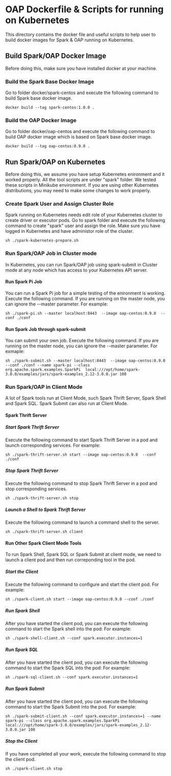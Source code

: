 # OAP Dockerfile & Scripts for running on Kubernetes
This directory contains the docker file and useful scripts to help user to build docker images for Spark & OAP running on Kubernetes.

## Build Spark/OAP Docker Image
Before doing this, make sure you have installed docker at your machine.

### Build the Spark Base Docker Image
Go to folder docker/spark-centos and execute the following command to build Spark base docker image.
``` 
docker build --tag spark-centos:1.0.0 .
``` 

### Build the OAP Docker Image
Go to folder docker/oap-centos and execute the following command to build OAP docker image which is based on Spark base docker image.
``` 
docker build --tag oap-centos:0.9.0 .
``` 

## Run Spark/OAP on Kubernetes
Before doing this, we assume you have setup Kubernetes enironment and it worked properly. All the tool scripts are under "spark" folder. 
We tested these scripts in Minikube environment. If you are using other Kubernetes distributions, you may need to make some changes to work properly.

### Create Spark User and Assign Cluster Role
Spark running on Kubernetes needs edit role of your Kubernetes cluster to create driver or executor pods. 
Go to spark folder and execute the following command to create "spark" user and assign the role. Make sure you have logged in Kubernetes and have administor role of the cluster.
``` 
sh ./spark-kubernetes-prepare.sh
``` 

### Run Spark/OAP Job in Cluster mode
In Kubernetes, you can run Spark/OAP job using spark-submit in Cluster mode at any node which has access to your Kubernetes API server.

#### Run Spark Pi Job
You can run a Spark Pi job for a simple testing of the enironment is working. Execute the following command. If you are running on the master node,  you can ignore the --master parameter.
For example:
``` 
sh ./spark-pi.sh --master localhost:8443  --image oap-centos:0.9.0  --conf ./conf
``` 
#### Run Spark Job through spark-submit
You can submit your own job. Execute the following command. If you are running on the master node,  you can ignore the --master parameter.
For exmaple:
``` 
sh ./spark-submit.sh --master localhost:8443  --image oap-centos:0.9.0  --conf ./conf --name spark-pi --class org.apache.spark.examples.SparkPi  local:///opt/home/spark-3.0.0/examples/jars/spark-examples_2.12-3.0.0.jar 100
``` 

### Run Spark/OAP in Client Mode
A lot of Spark tools run at Client Mode, such Spark Thrift Server, Spark Shell and Spark SQL. Spark Submit can also run at Client Mode.

#### Spark Thrift Server

##### Start Spark Thrift Server
Execute the following command to start Spark Thrift Server in a pod and launch corresponding services.
For example:
``` 
sh ./spark-thrift-server.sh start --image oap-centos:0.9.0  --conf ./conf
``` 

##### Stop Spark Thrift Server
Execute the following command to stop Spark Thrift Server in a pod and stop corresponding services.
``` 
sh ./spark-thrift-server.sh stop
``` 
##### Launch a Shell to Spark Thrift Server
Execute the following command to launch a command shell to the server.
``` 
sh ./spark-thrift-server.sh client
``` 

#### Run Other Spark Client Mode Tools
To run Spark Shell, Spark SQL or Spark Submit at client mode, we need to launch a client pod and then run correponding tool in the pod.

##### Start the Client
Execute the following command to configure and start the client pod.
For example:
``` 
sh ./spark-client.sh start --image oap-centos:0.9.0 --conf ./conf
``` 

##### Run Spark Shell
After you have started the client pod, you can execute the following command to start the Spark shell into the pod:
For example:
``` 
sh ./spark-shell-client.sh --conf spark.executor.instances=1
``` 

##### Run Spark SQL
After you have started the client pod, you can execute the following command to start the Spark SQL into the pod:
For example:
``` 
sh ./spark-sql-client.sh --conf spark.executor.instances=1
``` 

##### Run Spark Submit
After you have started the client pod, you can execute the following command to start the Spark Submit into the pod.
For example:
``` 
sh ./spark-submit-client.sh --conf spark.executor.instances=1 --name spark-pi --class org.apache.spark.examples.SparkPi  local:///opt/home/spark-3.0.0/examples/jars/spark-examples_2.12-3.0.0.jar 100
``` 

##### Stop the Client
If you have completed all your work, execute the following command to stop the client pod.
``` 
sh ./spark-client.sh stop
``` 
